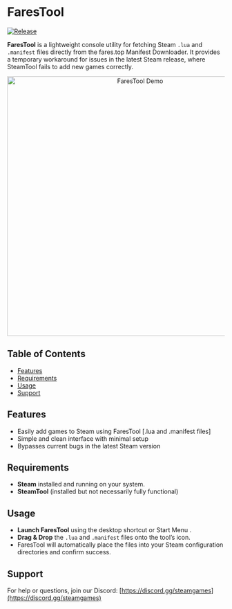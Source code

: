 # FaresTool

[![Release](https://img.shields.io/github/v/release/your-username/fares_tool)](https://github.com/your-username/fares_tool/releases)

**FaresTool** is a lightweight console utility for fetching Steam `.lua` and `.manifest` files directly from the fares.top Manifest Downloader. It provides a temporary workaround for issues in the latest Steam release, where SteamTool fails to add new games correctly.

<p align="center">
  <img src="https://i.postimg.cc/TYqP6J7C/image.png" alt="FaresTool Demo" width="600" />
</p>

## Table of Contents

* [Features](#features)
* [Requirements](#requirements)
* [Usage](#usage)
* [Support](#support)

## Features

- Easily add games to Steam using FaresTool [.lua and .manifest files]
- Simple and clean interface with minimal setup
- Bypasses current bugs in the latest Steam version

## Requirements

* **Steam** installed and running on your system.
* **SteamTool** (installed but not necessarily fully functional)

## Usage

* **Launch FaresTool** using the desktop shortcut or Start Menu .
* **Drag & Drop** the `.lua` and `.manifest` files onto the tool’s icon.
* FaresTool will automatically place the files into your Steam configuration directories and confirm success.

## Support

For help or questions, join our Discord: [https://discord.gg/steamgames](https://discord.gg/steamgames)
